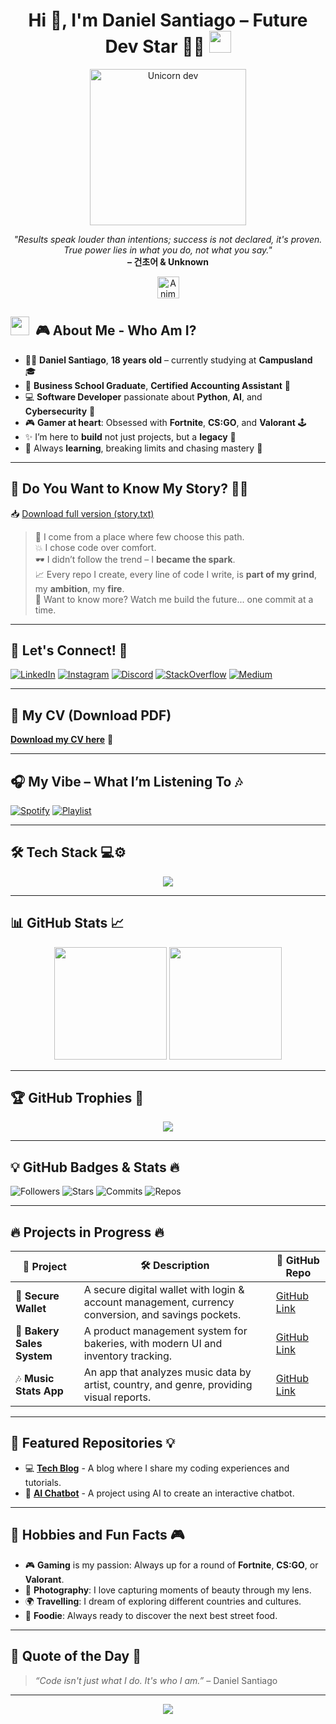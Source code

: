 <h1 align="center"><b>Hi 👋, I'm Daniel Santiago – Future Dev Star 🌟🔥</b> <img src="https://media.giphy.com/media/hvRJCLFzcasrR4ia7z/giphy.gif" width="35"></h1>

<p align="center">
  <img src="https://media.tenor.com/kB-Liucd8p4AAAAi/pepega-hackermans.gif" width="250" alt="Unicorn dev" />
</p>

<p align="center">
  <em>"Results speak louder than intentions; success is not declared, it's proven. True power lies in what you do, not what you say."</em><br>
  <b>– 건초어 & Unknown</b>
</p>

<p align="center">

  <p align="center">
  <img src="https://media.tenor.com/wHfduIakgccAAAAi/pepoclown-pepe.gif" width="35" alt="Animated Dev Daniel" /><em></em><br>
</p>


## <img src="https://media.giphy.com/media/ObNTw8Uzwy6KQ/giphy.gif" width="30px">&nbsp; 🎮 **About Me - Who Am I?**

- 🧑‍🎓 **Daniel Santiago**, **18 years old** – currently studying at **Campusland** 🎓
- 💼 **Business School Graduate**, **Certified Accounting Assistant** 📑
- 💻 **Software Developer** passionate about **Python**, **AI**, and **Cybersecurity** 🧠
- 🎮 **Gamer at heart**: Obsessed with **Fortnite**, **CS:GO**, and **Valorant** 🕹️
- ✨ I’m here to **build** not just projects, but a **legacy** 🚀
- 🌱 Always **learning**, breaking limits and chasing mastery 🧗

---

## 🖤 **Do You Want to Know My Story?** 👀📖

📥 [Download full version (story.txt)](https://drive.google.com/file/d/1s0P0jbpqjo3upw23eglgUheFbk8xF1A9/view?usp=sharing)
</p>


> 🧠 I come from a place where few choose this path.  
> 💥 I chose code over comfort.  
> 🕶️ I didn’t follow the trend – I **became the spark**.  
> 📈 Every repo I create, every line of code I write, is **part of my grind**, my **ambition**, my **fire**.  
> 🧩 Want to know more? Watch me build the future... one commit at a time.  

---

## 🔗 **Let's Connect!** 🔗

[![LinkedIn](https://img.shields.io/badge/LinkedIn-0A66C2?style=for-the-badge&logo=linkedin&logoColor=white)](https://www.linkedin.com/in/daniel-santiago-portfolio)
[![Instagram](https://img.shields.io/badge/@daaaaaniel_bkt-E4405F?style=for-the-badge&logo=instagram&logoColor=white)](https://instagram.com/daaaaaniel_bkt)
[![Discord](https://img.shields.io/badge/shakeweeell-5865F2?style=for-the-badge&logo=discord&logoColor=white)](https://discordapp.com/users/shakeweeell)
[![StackOverflow](https://img.shields.io/badge/StackOverflow-Orange?style=for-the-badge&logo=stackoverflow&logoColor=white)](https://slat.cc/Nayzen)
[![Medium](https://img.shields.io/badge/Medium-black?style=for-the-badge&logo=medium&logoColor=white)](https://medium.com/@yourprofile)

---

## 📄 **My CV** (Download PDF) 

[**Download my CV here**](https://drive.google.com/file/d/19FAVPcQY6RL8GVmntVgRAvJvKiE_EOWu/view?usp=drive_link) 📝

---

## 🎧 **My Vibe – What I’m Listening To** 🎶

[![Spotify](https://img.shields.io/badge/-My%20Spotify-1DB954?style=for-the-badge&logo=spotify&logoColor=white)](https://open.spotify.com/user/ymu7xcl3jp0p8cfbl8xlnjzr3)
[![Playlist](https://img.shields.io/badge/-🔥%20My%20Coding%20Playlist-1ED760?style=for-the-badge&logo=spotify&logoColor=white)](https://open.spotify.com/playlist/6a3d9qWLg1cOyMRWoqwr16?si=qjChbJuLRgSZTCpBsJdnHA)

---

## 🛠️ **Tech Stack** 💻⚙️

<p align="center">
  <img src="https://skillicons.dev/icons?i=python,html,css,js,nodejs,git,github,vscode,figma,react,typescript,docker" />
</p>

---

## 📊 **GitHub Stats** 📈

<p align="center">
  <img height="180em" src="https://github-readme-stats.vercel.app/api?username=danielsantiagov&show_icons=true&theme=radical&count_private=true" />
  <img height="180em" src="https://github-readme-stats.vercel.app/api/top-langs/?username=danielsantiagov&layout=compact&theme=radical" />
</p>

---

## 🏆 **GitHub Trophies** 🏅

<p align="center">
  <img src="https://github-profile-trophy.vercel.app/?username=danielsantiagov&theme=gruvbox&column=7" />
</p>

---

## 💡 **GitHub Badges & Stats** 🔥

![Followers](https://img.shields.io/github/followers/danielsantiagov?label=Followers&style=social)
![Stars](https://img.shields.io/github/stars/danielsantiagov?label=Stars&style=social)
![Commits](https://img.shields.io/github/commit-activity/y/danielsantiagov?label=Commits&color=orange)
![Repos](https://img.shields.io/badge/Public_Repos-30-green?style=flat-square&logo=github)

---

## 🔥 **Projects in Progress** 🔥

| 🚀 **Project** | 🛠️ **Description** | 📂 **GitHub Repo** |
|----------------|--------------------|-------------------|
| 💸 **Secure Wallet** | A secure digital wallet with login & account management, currency conversion, and savings pockets. | [GitHub Link](https://github.com/DanielSantiagoV/Wallet-.git) |
| 🍞 **Bakery Sales System** | A product management system for bakeries, with modern UI and inventory tracking. | [GitHub Link](https://github.com/DanielSantiagoV/Maison-Du-Pain.git) |
| 🎶 **Music Stats App** | An app that analyzes music data by artist, country, and genre, providing visual reports. | [GitHub Link](https://github.com/DanielSantiagoV/PhotoCampus.git) |

---

## 🧩 **Featured Repositories** 💡

- 💻 **[Tech Blog](https://github.com/DanielSantiagoV/tech-blog)** - A blog where I share my coding experiences and tutorials. 
- 🧠 **[AI Chatbot](https://github.com/DanielSantiagoV/ai-chatbot)** - A project using AI to create an interactive chatbot.

---

## 🌟 **Hobbies and Fun Facts** 🎮

- 🎮 **Gaming** is my passion: Always up for a round of **Fortnite**, **CS:GO**, or **Valorant**.
- 📸 **Photography**: I love capturing moments of beauty through my lens.
- 🌍 **Travelling**: I dream of exploring different countries and cultures.
- 🍔 **Foodie**: Always ready to discover the next best street food.

---

## 💬 **Quote of the Day** 📝

> *“Code isn't just what I do. It's who I am.”* – Daniel Santiago

---

<p align="center">
  <img src="https://komarev.com/ghpvc/?username=danielsantiagov&label=Visitors&color=brightgreen" />
</p>
